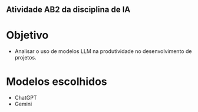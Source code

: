 ## Atividade AB2 da disciplina de IA

# Objetivo

 - Analisar o uso de modelos LLM na produtividade no desenvolvimento de projetos.

# Modelos escolhidos

 - ChatGPT
 - Gemini  
